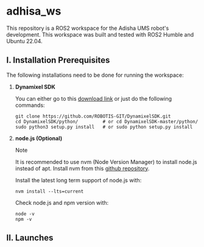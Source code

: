 # adhisa_ws
This repository is a ROS2 workspace for the Adisha UMS robot's development. This workspace was built and tested with ROS2 Humble and Ubuntu 22.04.


## I. Installation Prerequisites
The following installations need to be done for running the workspace:

1. **Dynamixel SDK**
    
    You can either go to this [download link](https://emanual.robotis.com/docs/en/software/dynamixel/dynamixel_sdk/download/) or just do the following commands:
    ```
    git clone https://github.com/ROBOTIS-GIT/DynamixelSDK.git
    cd DynamixelSDK/python/         # or cd DynamixelSDK-master/python/
    sudo python3 setup.py install   # or sudo python setup.py install 
    ```

2. **node.js (Optional)**

    > [!NOTE]
    > It is recommended to use nvm (Node Version Manager) to install node.js instead of apt.
    > Install nvm from this [github repository](https://github.com/nvm-sh/nvm).
    
    Install the latest long term support of node.js with:
    ```
    nvm install --lts=current
    ```
    Check node.js and npm version with:
    ```
    node -v
    npm -v
    ```

## II. Launches